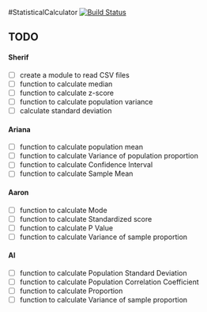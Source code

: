 #StatisticalCalculator
[![Build Status](https://travis-ci.org/am2892/StatisticalCalculator.svg?branch=master)](https://travis-ci.org/am2892/StatisticalCalculator)

## TODO
#### Sherif
- [ ]  create a module to read CSV files
- [ ]  function to calculate median
- [ ]  function to calculate z-score
- [ ]  function to calculate population variance
- [ ]  calculate standard deviation

#### Ariana
- [ ]  function to calculate population mean
- [ ]  function to calculate Variance of population proportion
- [ ]  function to calculate Confidence Interval
- [ ]  function to calculate Sample Mean

#### Aaron
- [ ]  function to calculate Mode
- [ ]  function to calculate Standardized score
- [ ]  function to calculate P Value
- [ ]  function to calculate Variance of sample proportion

#### Al
- [ ]  function to calculate Population Standard Deviation
- [ ]  function to calculate Population Correlation Coefficient
- [ ]  function to calculate Proportion
- [ ]  function to calculate Variance of sample proportion